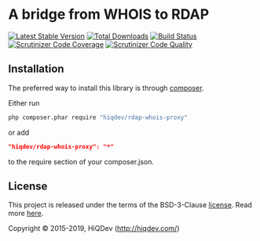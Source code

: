# A bridge from WHOIS to RDAP

[![Latest Stable Version](https://poser.pugx.org/hiqdev/rdap-whois-proxy/v/stable)](https://packagist.org/packages/hiqdev/rdap-whois-proxy)
[![Total Downloads](https://poser.pugx.org/hiqdev/rdap-whois-proxy/downloads)](https://packagist.org/packages/hiqdev/rdap-whois-proxy)
[![Build Status](https://img.shields.io/travis/hiqdev/rdap-whois-proxy.svg)](https://travis-ci.org/hiqdev/rdap-whois-proxy)
[![Scrutinizer Code Coverage](https://img.shields.io/scrutinizer/coverage/g/hiqdev/rdap-whois-proxy.svg)](https://scrutinizer-ci.com/g/hiqdev/rdap-whois-proxy/)
[![Scrutinizer Code Quality](https://img.shields.io/scrutinizer/g/hiqdev/rdap-whois-proxy.svg)](https://scrutinizer-ci.com/g/hiqdev/rdap-whois-proxy/)

## Installation

The preferred way to install this library is through [composer](http://getcomposer.org/download/).

Either run

```sh
php composer.phar require "hiqdev/rdap-whois-proxy"
```

or add

```json
"hiqdev/rdap-whois-proxy": "*"
```

to the require section of your composer.json.

## License

This project is released under the terms of the BSD-3-Clause [license](LICENSE).
Read more [here](http://choosealicense.com/licenses/bsd-3-clause).

Copyright © 2015-2019, HiQDev (http://hiqdev.com/)

